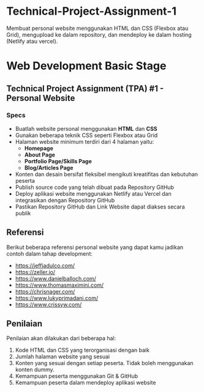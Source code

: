 # Technical-Project-Assignment-1
Membuat personal website menggunakan HTML dan CSS (Flexbox atau Grid), mengupload ke dalam repository, dan mendeploy ke dalam hosting (Netlify atau vercel).

# Web Development Basic Stage

## Technical Project Assignment (TPA) #1 - Personal Website

### Specs

- Buatlah website personal menggunakan **HTML** dan **CSS**
- Gunakan beberapa teknik CSS seperti Flexbox atau Grid
- Halaman website minimum terdiri dari 4 halaman yaitu:
  - **Homepage**
  - **About Page**
  - **Portfolio Page/Skills Page**
  - **Blog/Articles Page**
- Konten dan desain bersifat fleksibel mengikuti kreatifitas dan kebutuhan peserta
- Publish source code yang telah dibuat pada Repository GitHub
- Deploy aplikasi website menggunakan Netlify atau Vercel dan integrasikan dengan Repository GitHub
- Pastikan Repository GitHub dan Link Website dapat diakses secara publik

## Referensi

Berikut beberapa referensi personal website yang dapat kamu jadikan contoh dalam tahap development:

- https://jeffjadulco.com/
- https://zeller.io/
- https://www.danielballoch.com/
- https://www.thomasmaximini.com/
- https://chrisnager.com/
- https://www.lukyprimadani.com/
- https://www.crissyw.com/

## Penilaian

Penilaian akan dilakukan dari beberapa hal:

1. Kode HTML dan CSS yang terorganisasi dengan baik
2. Jumlah halaman website yang sesuai
3. Konten yang sesuai dengan setiap peserta. Tidak boleh menggunakan konten dummy.
4. Kemampuan peserta menggunakan Git & GitHub
5. Kemampuan peserta dalam mendeploy aplikasi website
